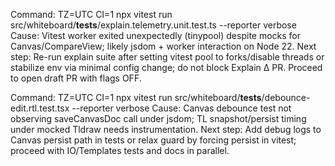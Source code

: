 Command: TZ=UTC CI=1 npx vitest run src/whiteboard/__tests__/explain.telemetry.unit.test.ts --reporter verbose
Cause: Vitest worker exited unexpectedly (tinypool) despite mocks for Canvas/CompareView; likely jsdom + worker interaction on Node 22.
Next step: Re-run explain suite after setting vitest pool to forks/disable threads or stabilize env via minimal config change; do not block Explain Δ PR. Proceed to open draft PR with flags OFF.

Command: TZ=UTC CI=1 npx vitest run src/whiteboard/__tests__/debounce-edit.rtl.test.tsx --reporter verbose
Cause: Canvas debounce test not observing saveCanvasDoc call under jsdom; TL snapshot/persist timing under mocked Tldraw needs instrumentation.
Next step: Add debug logs to Canvas persist path in tests or relax guard by forcing persist in vitest; proceed with IO/Templates tests and docs in parallel.
